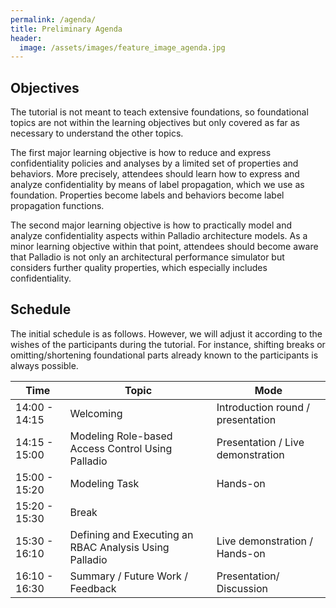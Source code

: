 ```yaml
---
permalink: /agenda/
title: Preliminary Agenda
header:
  image: /assets/images/feature_image_agenda.jpg
---
```


## Objectives
The tutorial is not meant to teach extensive foundations, so foundational topics are not within the learning objectives but only covered as far as necessary to understand the other topics.

The first major learning objective is how to reduce and express confidentiality policies and analyses by a limited set of properties and behaviors.
More precisely, attendees should learn how to express and analyze confidentiality by means of label propagation, which we use as foundation.
Properties become labels and behaviors become label propagation functions.

The second major learning objective is how to practically model and analyze confidentiality aspects within Palladio architecture models.
As a minor learning objective within that point, attendees should become aware that Palladio is not only an architectural performance simulator but considers further quality properties, which especially includes confidentiality.

## Schedule
The initial schedule is as follows. However, we will adjust it according to the wishes of the participants during the tutorial. For instance, shifting breaks or omitting/shortening foundational parts already known to the participants is always possible.

| Time          | Topic                                                              | Mode                              |
|---------------|--------------------------------------------------------------------|-----------------------------------|
| 14:00 - 14:15 | Welcoming                                                          | Introduction round / presentation |
| 14:15 - 15:00 | Modeling Role-based Access Control Using Palladio                  | Presentation / Live demonstration |
| 15:00 - 15:20 | Modeling Task                                                      | Hands-on                          |
| 15:20 - 15:30 | Break                                                              |                                   |
| 15:30 - 16:10 | Defining and Executing an RBAC Analysis Using Palladio             | Live demonstration / Hands-on     |
| 16:10 - 16:30 | Summary / Future Work / Feedback                                   | Presentation/ Discussion          |
